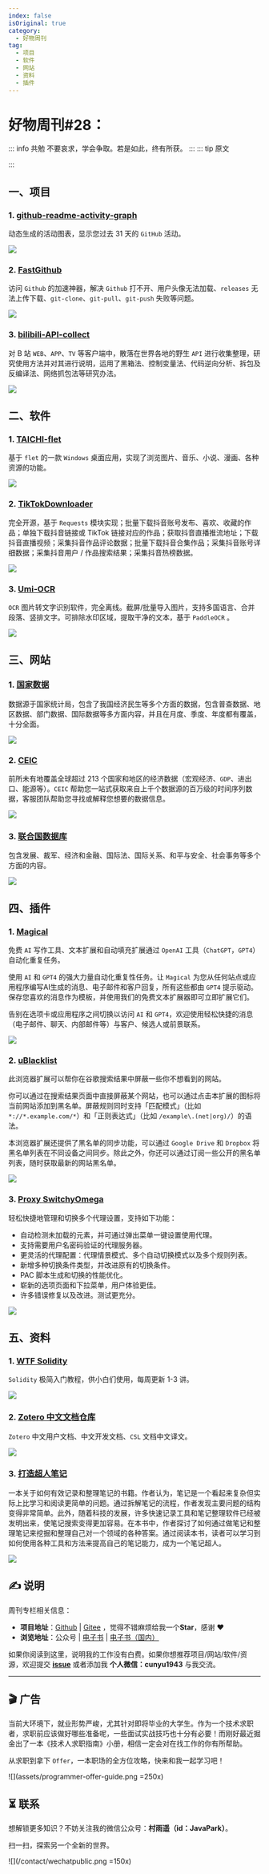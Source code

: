 ```yaml
---
index: false
isOriginal: true
category:
  - 好物周刊
tag:
  - 项目
  - 软件
  - 网站
  - 资料
  - 插件
---
```


# 好物周刊#28：

::: info 共勉
不要哀求，学会争取。若是如此，终有所获。
:::
::: tip 原文

:::

## 一、项目

### 1. [github-readme-activity-graph](https://github.com/ashutosh00710/github-readme-activity-graph)

动态生成的活动图表，显示您过去 31 天的 `GitHub` 活动。

![](https://jsd.cdn.zzko.cn/gh/cunyu1943/JavaPark@main/src/weekly/2023/assets/1694477896036.webp)

### 2. [FastGithub](https://github.com/dotnetcore/FastGithub)

访问 `Github` 的加速神器，解决 `Github` 打不开、用户头像无法加载、`releases` 无法上传下载、`git-clone`、`git-pull`、`git-push` 失败等问题。

![](https://jsd.cdn.zzko.cn/gh/cunyu1943/JavaPark@main/src/weekly/2023/assets/1694478496664.webp)

### 3. [bilibili-API-collect](https://github.com/SocialSisterYi/bilibili-API-collect)

对 B 站 `WEB`、`APP`、`TV` 等客户端中，散落在世界各地的野生 `API` 进行收集整理，研究使用方法并对其进行说明，运用了黑箱法、控制变量法、代码逆向分析、拆包及反编译法、网络抓包法等研究办法。

![](https://jsd.cdn.zzko.cn/gh/cunyu1943/JavaPark@main/src/weekly/2023/assets/1694488059398.webp)

## 二、软件

### 1. [TAICHI-flet](https://github.com/cuifengcn/TAICHI-flet)

基于 `flet` 的一款 `Windows` 桌面应用，实现了浏览图片、音乐、小说、漫画、各种资源的功能。

![](https://jsd.cdn.zzko.cn/gh/cunyu1943/JavaPark@main/src/weekly/2023/assets/1695082724336.webp)

### 2. [TikTokDownloader](https://github.com/JoeanAmier/TikTokDownloader)

完全开源，基于 `Requests` 模块实现；批量下载抖音账号发布、喜欢、收藏的作品；单独下载抖音链接或 TikTok 链接对应的作品；获取抖音直播推流地址；下载抖音直播视频；采集抖音作品评论数据；批量下载抖音合集作品；采集抖音账号详细数据；采集抖音用户 / 作品搜索结果；采集抖音热榜数据。

![](https://jsd.cdn.zzko.cn/gh/cunyu1943/JavaPark@main/src/weekly/2023/assets/1695132672885.webp)

### 3. [Umi-OCR](https://github.com/hiroi-sora/Umi-OCR)

`OCR` 图片转文字识别软件，完全离线。截屏/批量导入图片，支持多国语言、合并段落、竖排文字。可排除水印区域，提取干净的文本，基于 `PaddleOCR` 。

![](https://jsd.cdn.zzko.cn/gh/cunyu1943/JavaPark@main/src/weekly/2023/assets/1695177438928.webp)

## 三、网站

### 1. [国家数据](https://data.stats.gov.cn/)

数据源于国家统计局，包含了我国经济民生等多个方面的数据，包含普查数据、地区数据、部门数据、国际数据等多方面内容，并且在月度、季度、年度都有覆盖，十分全面。

![](https://jsd.cdn.zzko.cn/gh/cunyu1943/JavaPark@main/src/weekly/2023/assets/1694045793670.webp)

### 2. [CEIC](https://www.ceicdata.com/zh-hans)

前所未有地覆盖全球超过 213 个国家和地区的经济数据（宏观经济、`GDP`、进出口、能源等）。`CEIC` 帮助您一站式获取来自上千个数据源的百万级的时间序列数据，客服团队帮助您寻找或解释您想要的数据信息。

![](https://jsd.cdn.zzko.cn/gh/cunyu1943/JavaPark@main/src/weekly/2023/assets/1694045837586.webp)

### 3. [联合国数据库](https://www.un.org/zh/library/page/databases)

包含发展、裁军、经济和金融、国际法、国际关系、和平与安全、社会事务等多个方面的内容。

![](https://jsd.cdn.zzko.cn/gh/cunyu1943/JavaPark@main/src/weekly/2023/assets/1694045873807.webp)

## 四、插件

### 1. [Magical](https://chromewebstore.google.com/detail/magical-ai-writer-autofil/iibninhmiggehlcdolcilmhacighjamp)

免费 `AI` 写作工具、文本扩展和自动填充扩展通过 `OpenAI` 工具（`ChatGPT`，`GPT4`）自动化重复任务。

使用 `AI` 和 `GPT4` 的强大力量自动化重复性任务。让 `Magical` 为您从任何站点或应用程序编写AI生成的消息、电子邮件和客户回复，所有这些都由 `GPT4` 提示驱动。保存您喜欢的消息作为模板，并使用我们的免费文本扩展器即可立即扩展它们。

告别在选项卡或应用程序之间切换以访问 `AI` 和 `GPT4`，欢迎使用轻松快捷的消息（电子邮件、聊天、内部邮件等）与客户、候选人或前景联系。

![](https://jsd.cdn.zzko.cn/gh/cunyu1943/JavaPark@main/src/weekly/2023/assets/1698219897662.webp)

### 2. [uBlacklist](https://chromewebstore.google.com/detail/ublacklist/pncfbmialoiaghdehhbnbhkkgmjanfhe)

此浏览器扩展可以帮你在谷歌搜索结果中屏蔽一些你不想看到的网站。

你可以通过在搜索结果页面中直接屏蔽某个网站，也可以通过点击本扩展的图标将当前网站添加到黑名单。屏蔽规则同时支持「匹配模式」（比如 `*://*.example.com/*`）和「正则表达式」（比如 `/example\.(net|org)/`）的语法。

本浏览器扩展还提供了黑名单的同步功能，可以通过 `Google Drive` 和 `Dropbox` 将黑名单列表在不同设备之间同步。除此之外，你还可以通过订阅一些公开的黑名单列表，随时获取最新的网站黑名单。

![](https://jsd.cdn.zzko.cn/gh/cunyu1943/JavaPark@main/src/weekly/2023/assets/1698225838203.webp)

### 3. [Proxy SwitchyOmega](https://chromewebstore.google.com/detail/proxy-switchyomega/padekgcemlokbadohgkifijomclgjgif)

轻松快捷地管理和切换多个代理设置，支持如下功能：

* 自动检测未加载的元素，并可通过弹出菜单一键设置使用代理。
* 支持需要用户名密码验证的代理服务器。
* 更灵活的代理配置：代理情景模式、多个自动切换模式以及多个规则列表。
* 新增多种切换条件类型，并改进原有的切换条件。
* PAC 脚本生成和切换的性能优化。
* 崭新的选项页面和下拉菜单，用户体验更佳。
* 许多错误修复以及改进。测试更充分。

![](https://jsd.cdn.zzko.cn/gh/cunyu1943/JavaPark@main/src/weekly/2023/assets/1698231645558.webp)

## 五、资料

### 1. [WTF Solidity](https://github.com/AmazingAng/WTF-Solidity)

`Solidity` 极简入门教程，供小白们使用，每周更新 1-3 讲。

![](https://jsd.cdn.zzko.cn/gh/cunyu1943/JavaPark@main/src/weekly/2023/assets/1695168807414.webp)

### 2. [Zotero 中文文档仓库](https://github.com/zotero-chinese/wiki)

`Zotero` 中文用户文档、中文开发文档、`CSL` 文档中文译文。

![](https://jsd.cdn.zzko.cn/gh/cunyu1943/JavaPark@main/src/weekly/2023/assets/1695254544777.webp)

### 3. [打造超人笔记](https://github.com/xdite/note-hack)

一本关于如何有效记录和整理笔记的书籍。作者认为，笔记是一个看起来复杂但实际上比学习和阅读更简单的问题。通过拆解笔记的流程，作者发现主要问题的结构变得非常简单。此外，随着科技的发展，许多快速记录工具和笔记整理软件已经被发明出来，使笔记搜索变得更加容易。在本书中，作者探讨了如何通过做笔记和整理笔记来挖掘和整理自己对一个领域的各种答案。通过阅读本书，读者可以学习到如何使用各种工具和方法来提高自己的笔记能力，成为一个笔记超人。

![](https://jsd.cdn.zzko.cn/gh/cunyu1943/JavaPark@main/src/weekly/2023/assets/1695278993808.webp)

## ✍️ 说明

周刊专栏相关信息：

- **项目地址**：[Github](https://github.com/cunyu1943/JavaPark/) | [Gitee](https://gitee.com/cunyu1943/JavaPark/) ，觉得不错麻烦给我一个**Star**，感谢 ❤️
- **浏览地址**：公众号 | [电子书](https://cunyu1943.github.io/) | [电子书（国内）](https://cunyu1943.gitee.io/)

如果你阅读到这里，说明我的工作没有白费。如果你想推荐项目/网站/软件/资源，欢迎提交 **[issue](https://github.com/cunyu1943/JavaPark/issues)** 或者添加我 **个人微信：cunyu1943** 与我交流。

---

## 🎬️ 广告
当前大环境下，就业形势严峻，尤其针对即将毕业的大学生。作为一个技术求职者，求职前应该做好哪些准备呢，一些面试实战技巧也十分有必要！而刚好最近掘金出了一本《技术人求职指南》小册，相信一定会对在找工作的你有所帮助。

从求职到拿下 `Offer`，一本职场的全方位攻略，快来和我一起学习吧！

![](assets/programmer-offer-guide.png =250x)

## ⏳ 联系

想解锁更多知识？不妨关注我的微信公众号：**村雨遥（id：JavaPark）**。

扫一扫，探索另一个全新的世界。

![](/contact/wechatpublic.png =150x)

<Share colorful />
